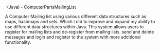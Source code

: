 -(Java) - ComputerPartsMailingList

A Computer Mailing list using various different data structures such as maps, hashmaps and sets. Which I did to improve and expand my ability to use different data structures within Java. This system allows users to register for mailing lists and de-register from mailing lists, send and delete messages and login and register to the system with more additional functionality.
